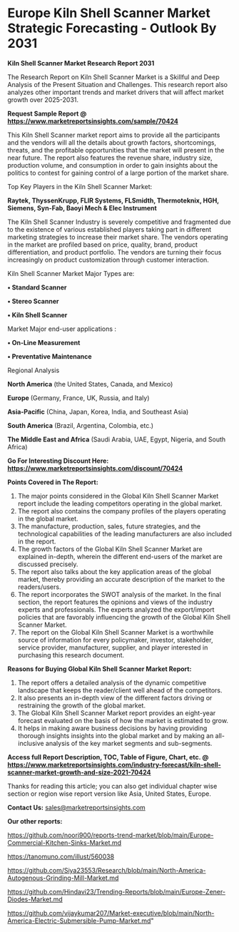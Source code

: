 # Europe Kiln Shell Scanner Market Strategic Forecasting - Outlook By 2031

<strong>Kiln Shell Scanner Market Research Report 2031</strong>

The Research Report on Kiln Shell Scanner Market is a Skillful and Deep Analysis of the Present Situation and Challenges. This research report also analyzes other important trends and market drivers that will affect market growth over 2025-2031.

<strong>Request Sample Report @ <a href=https://www.marketreportsinsights.com/sample/70424>https://www.marketreportsinsights.com/sample/70424</a></strong>

This Kiln Shell Scanner market report aims to provide all the participants and the vendors will all the details about growth factors, shortcomings, threats, and the profitable opportunities that the market will present in the near future. The report also features the revenue share, industry size, production volume, and consumption in order to gain insights about the politics to contest for gaining control of a large portion of the market share.

Top Key Players in the Kiln Shell Scanner Market:

<strong>Raytek, ThyssenKrupp, FLIR Systems, FLSmidth, Thermoteknix, HGH, Siemens, Syn-Fab, Baoyi Mech & Elec Instrument</strong>

The Kiln Shell Scanner Industry is severely competitive and fragmented due to the existence of various established players taking part in different marketing strategies to increase their market share. The vendors operating in the market are profiled based on price, quality, brand, product differentiation, and product portfolio. The vendors are turning their focus increasingly on product customization through customer interaction.

Kiln Shell Scanner Market Major Types are:

<strong>• Standard Scanner

• Stereo Scanner

• Kiln Shell Scanner</strong>

Market Major end-user applications :

<strong>• On-Line Measurement

• Preventative Maintenance</strong>

Regional Analysis

</u><strong><b>North America</b></strong> (the United States, Canada, and Mexico)

<strong><b>Europe </b></strong>(Germany, France, UK, Russia, and Italy)

<strong><b>Asia-Pacific</b></strong> (China, Japan, Korea, India, and Southeast Asia)

<strong><b>South America</b></strong> (Brazil, Argentina, Colombia, etc.)

<strong><b>The Middle East and Africa</b></strong> (Saudi Arabia, UAE, Egypt, Nigeria, and South Africa)

<strong>Go For Interesting Discount Here: <a href=https://www.marketreportsinsights.com/discount/70424>https://www.marketreportsinsights.com/discount/70424</a></strong>

<strong>Points Covered in The Report:</strong>
<ol>
  <li>The major points considered in the Global Kiln Shell Scanner Market report include the leading competitors operating in the global market.</li>
  <li>The report also contains the company profiles of the players operating in the global market.</li>
  <li>The manufacture, production, sales, future strategies, and the technological capabilities of the leading manufacturers are also included in the report.</li>
  <li>The growth factors of the Global Kiln Shell Scanner Market are explained in-depth, wherein the different end-users of the market are discussed precisely.</li>
  <li>The report also talks about the key application areas of the global market, thereby providing an accurate description of the market to the readers/users.</li>
  <li>The report incorporates the SWOT analysis of the market. In the final section, the report features the opinions and views of the industry experts and professionals. The experts analyzed the export/import policies that are favorably influencing the growth of the Global Kiln Shell Scanner Market.</li>
  <li>The report on the Global Kiln Shell Scanner Market is a worthwhile source of information for every policymaker, investor, stakeholder, service provider, manufacturer, supplier, and player interested in purchasing this research document.</li>
</ol>
<strong>Reasons for Buying Global Kiln Shell Scanner Market Report:</strong>

<ol>
  <li>The report offers a detailed analysis of the dynamic competitive landscape that keeps the reader/client well ahead of the competitors.</li>
  <li>It also presents an in-depth view of the different factors driving or restraining the growth of the global market.</li>
  <li>The Global Kiln Shell Scanner Market report provides an eight-year forecast evaluated on the basis of how the market is estimated to grow.</li>
  <li>It helps in making aware business decisions by having providing thorough insights insights into the global market and by making an all-inclusive analysis of the key market segments and sub-segments.</li>
</ol>
<strong>Access full Report Description, TOC, Table of Figure, Chart, etc. @ <a href=https://www.marketreportsinsights.com/industry-forecast/kiln-shell-scanner-market-growth-and-size-2021-70424>https://www.marketreportsinsights.com/industry-forecast/kiln-shell-scanner-market-growth-and-size-2021-70424</a></strong>


Thanks for reading this article; you can also get individual chapter wise section or region wise report version like Asia, United States, Europe.

<strong>Contact Us:</strong>
sales@marketreportsinsights.com

<strong>Our other reports:</strong>

<a href=https://github.com/noori900/reports-trend-market/blob/main/Europe-Commercial-Kitchen-Sinks-Market.md>https://github.com/noori900/reports-trend-market/blob/main/Europe-Commercial-Kitchen-Sinks-Market.md</a>

<a href=https://tanomuno.com/illust/560038>https://tanomuno.com/illust/560038</a>

<a href=https://github.com/Siya23553/Research/blob/main/North-America-Autogenous-Grinding-Mill-Market.md>https://github.com/Siya23553/Research/blob/main/North-America-Autogenous-Grinding-Mill-Market.md</a>

<a href=https://github.com/Hindavi23/Trending-Reports/blob/main/Europe-Zener-Diodes-Market.md>https://github.com/Hindavi23/Trending-Reports/blob/main/Europe-Zener-Diodes-Market.md</a>

<a href=https://github.com/vijaykumar207/Market-executive/blob/main/North-America-Electric-Submersible-Pump-Market.md>https://github.com/vijaykumar207/Market-executive/blob/main/North-America-Electric-Submersible-Pump-Market.md</a>"
